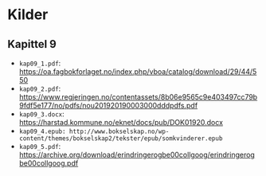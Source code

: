 # Kilder

## Kapittel 9

- `kap09_1.pdf`: https://oa.fagbokforlaget.no/index.php/vboa/catalog/download/29/44/550
- `kap09_2.pdf`: https://www.regjeringen.no/contentassets/8b06e9565c9e403497cc79b9fdf5e177/no/pdfs/nou201920190003000dddpdfs.pdf
- `kap09_3.docx`: https://harstad.kommune.no/eknet/docs/pub/DOK01920.docx
- `kap09_4.epub: http://www.bokselskap.no/wp-content/themes/bokselskap2/tekster/epub/somkvinderer.epub`
- `kap09_5.pdf`: https://archive.org/download/erindringerogbe00collgoog/erindringerogbe00collgoog.pdf
